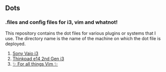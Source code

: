 ## Dots
### .files and config files for i3, vim and whatnot!

This repository contains the dot files for various plugins or systems that I use. The directory name is the name of the machine on which the dot file is deployed.

1. [Sony Vaio i3](/sony-vaio)
2. [Thinkpad e14 2nd Gen i3](/thinkpad-e14-2nd-gen)
3. [✨ For all things Vim ✨](/vim)
